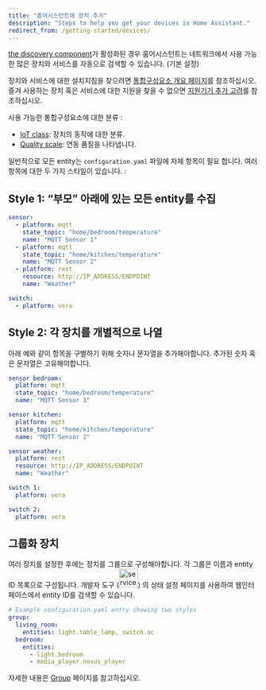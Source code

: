 ```yaml
---
title: "홈어시스턴트에 장치 추가"
description: "Steps to help you get your devices in Home Assistant."
redirect_from: /getting-started/devices/
---
```


[the discovery component](/integrations/discovery/)가 활성화된 경우 홈어시스턴트는 네트워크에서 사용 가능한 많은 장치와 서비스를 자동으로 검색할 수 있습니다. (기본 설정)

장치와 서비스에 대한 설치지침을 찾으려면 [통합구성요소 개요 페이지](/integrations/)를 참조하십시오. 즐겨 사용하는 장치 혹은 서비스에 대한 지원을 찾을 수 없으면 [지원기기 추가 고려](/developers/add_new_platform/)를 참조하십시오. 

사용 가능한 통합구성요소에 대한 분류 :

- [IoT class](/blog/2016/02/12/classifying-the-internet-of-things): 장치의 동작에 대한 분류.
- [Quality scale](/docs/quality_scale/): 연동 품질을 나타냅니다.

일반적으로 모든 entity는 `configuration.yaml` 파일에 자체 항목이 필요 합니다. 여러 항목에 대한 두 가지 스타일이 있습니다. :

## Style 1: “부모” 아래에 있는 모든 entity를 수집

```yaml
sensor:
  - platform: mqtt
    state_topic: "home/bedroom/temperature"
    name: "MQTT Sensor 1"
  - platform: mqtt
    state_topic: "home/kitchen/temperature"
    name: "MQTT Sensor 2"
  - platform: rest
    resource: http://IP_ADDRESS/ENDPOINT
    name: "Weather"

switch:
  - platform: vera
```

## Style 2: 각 장치를 개별적으로 나열

아래 예와 같이 항목을 구별하기 위해 숫자나 문자열을 추가해야합니다. 추가된 숫자 혹은 문자열은 고유해야합니다.

```yaml
sensor bedroom:
  platform: mqtt
  state_topic: "home/bedroom/temperature"
  name: "MQTT Sensor 1"

sensor kitchen:
  platform: mqtt
  state_topic: "home/kitchen/temperature"
  name: "MQTT Sensor 2"

sensor weather:
  platform: rest
  resource: http://IP_ADDRESS/ENDPOINT
  name: "Weather"

switch 1:
  platform: vera

switch 2:
  platform: vera
```

## 그룹화 장치

여러 장치를 설정한 후에는 장치를 그룹으로 구성해야합니다.
각 그룹은 이름과 entity ID 목록으로 구성됩니다. 개발자 도구 (<img src='/images/screenshots/developer-tool-states-icon.png' alt='service developer tool icon' class="no-shadow" height="38" />) 의 상태 설정 페이지를 사용하여 웹인터페이스에서 entity ID를 검색할 수 있습니다. 

```yaml
# Example configuration.yaml entry showing two styles
group:
  living_room:
    entities: light.table_lamp, switch.ac
  bedroom:
    entities:
      - light.bedroom
      - media_player.nexus_player
```

자세한 내용은 [Group](/integrations/group/) 페이지를 참고하십시오.
